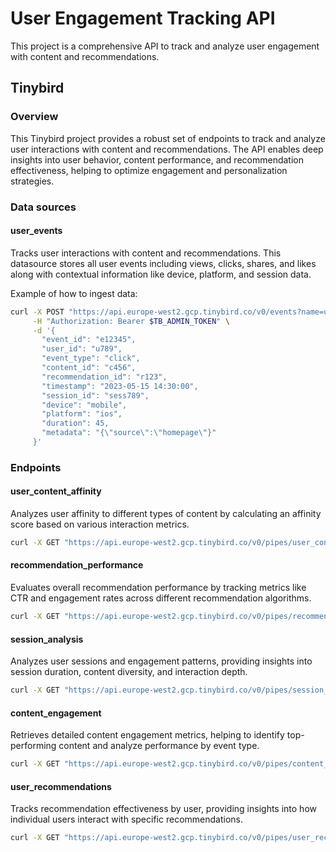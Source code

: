 
# User Engagement Tracking API

This project is a comprehensive API to track and analyze user engagement with content and recommendations.

## Tinybird

### Overview

This Tinybird project provides a robust set of endpoints to track and analyze user interactions with content and recommendations. The API enables deep insights into user behavior, content performance, and recommendation effectiveness, helping to optimize engagement and personalization strategies.

### Data sources

#### user_events

Tracks user interactions with content and recommendations. This datasource stores all user events including views, clicks, shares, and likes along with contextual information like device, platform, and session data.

Example of how to ingest data:

```bash
curl -X POST "https://api.europe-west2.gcp.tinybird.co/v0/events?name=user_events" \
     -H "Authorization: Bearer $TB_ADMIN_TOKEN" \
     -d '{
       "event_id": "e12345",
       "user_id": "u789",
       "event_type": "click",
       "content_id": "c456",
       "recommendation_id": "r123",
       "timestamp": "2023-05-15 14:30:00",
       "session_id": "sess789",
       "device": "mobile",
       "platform": "ios",
       "duration": 45,
       "metadata": "{\"source\":\"homepage\"}"
     }'
```

### Endpoints

#### user_content_affinity

Analyzes user affinity to different types of content by calculating an affinity score based on various interaction metrics.

```bash
curl -X GET "https://api.europe-west2.gcp.tinybird.co/v0/pipes/user_content_affinity.json?token=$TB_ADMIN_TOKEN&user_id=u789&start_date=2023-01-01%2000:00:00&end_date=2023-12-31%2023:59:59&limit=50"
```

#### recommendation_performance

Evaluates overall recommendation performance by tracking metrics like CTR and engagement rates across different recommendation algorithms.

```bash
curl -X GET "https://api.europe-west2.gcp.tinybird.co/v0/pipes/recommendation_performance.json?token=$TB_ADMIN_TOKEN&platform=ios&start_date=2023-01-01%2000:00:00&end_date=2023-12-31%2023:59:59&limit=50"
```

#### session_analysis

Analyzes user sessions and engagement patterns, providing insights into session duration, content diversity, and interaction depth.

```bash
curl -X GET "https://api.europe-west2.gcp.tinybird.co/v0/pipes/session_analysis.json?token=$TB_ADMIN_TOKEN&platform=android&device=mobile&start_date=2023-01-01%2000:00:00&end_date=2023-12-31%2023:59:59&limit=50"
```

#### content_engagement

Retrieves detailed content engagement metrics, helping to identify top-performing content and analyze performance by event type.

```bash
curl -X GET "https://api.europe-west2.gcp.tinybird.co/v0/pipes/content_engagement.json?token=$TB_ADMIN_TOKEN&content_id=c456&event_type=view&start_date=2023-01-01%2000:00:00&end_date=2023-12-31%2023:59:59&limit=50"
```

#### user_recommendations

Tracks recommendation effectiveness by user, providing insights into how individual users interact with specific recommendations.

```bash
curl -X GET "https://api.europe-west2.gcp.tinybird.co/v0/pipes/user_recommendations.json?token=$TB_ADMIN_TOKEN&user_id=u789&recommendation_id=r123&start_date=2023-01-01%2000:00:00&end_date=2023-12-31%2023:59:59&limit=50"
```
